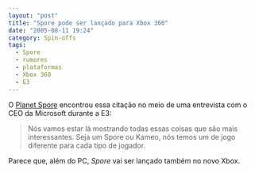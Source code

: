 ```yaml
---
layout: "post"
title: "Spore pode ser lançado para Xbox 360"
date: "2005-08-11 19:24"
category: Spin-offs
tags:
  - Spore
  - rumores
  - plataformas
  - Xbox 360
  - E3
---
```


O [Planet Spore](http://www.planetspore.co.uk/) encontrou essa citação no meio de uma entrevista com o CEO da Microsoft durante a E3:

> Nós vamos estar lá mostrando todas essas coisas que são mais interessantes. Seja um Spore ou Kameo, nós temos um de jogo diferente para cada tipo de jogador.

Parece que, além do PC, _Spore_ vai ser lançado também no novo Xbox.
